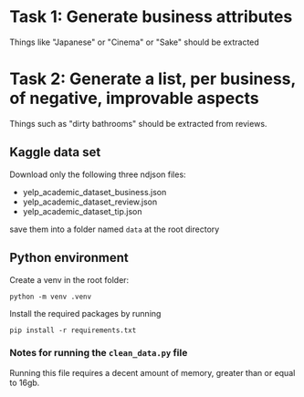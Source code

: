 # Task 1: Generate business attributes

Things like "Japanese" or "Cinema" or "Sake" should be extracted

# Task 2: Generate a list, per business, of negative, improvable aspects

Things such as "dirty bathrooms" should be extracted from reviews.


## Kaggle data set

Download only the following three ndjson files:

* yelp_academic_dataset_business.json
* yelp_academic_dataset_review.json
* yelp_academic_dataset_tip.json

save them into a folder named `data` at the root directory

## Python environment

Create a venv in the root folder:

```shell
python -m venv .venv
```

Install the required packages by running 

```shell
pip install -r requirements.txt
```


### Notes for running the `clean_data.py` file

Running this file requires a decent amount of memory, greater than or equal to 16gb. 